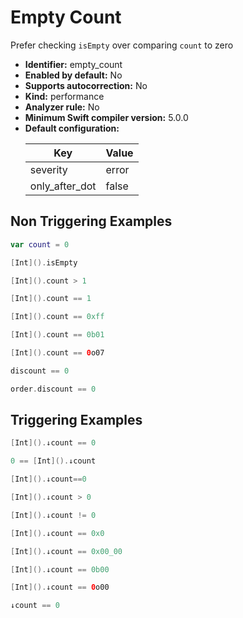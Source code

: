# Empty Count

Prefer checking `isEmpty` over comparing `count` to zero

* **Identifier:** empty_count
* **Enabled by default:** No
* **Supports autocorrection:** No
* **Kind:** performance
* **Analyzer rule:** No
* **Minimum Swift compiler version:** 5.0.0
* **Default configuration:**
  <table>
  <thead>
  <tr><th>Key</th><th>Value</th></tr>
  </thead>
  <tbody>
  <tr>
  <td>
  severity
  </td>
  <td>
  error
  </td>
  </tr>
  <tr>
  <td>
  only_after_dot
  </td>
  <td>
  false
  </td>
  </tr>
  </tbody>
  </table>

## Non Triggering Examples

```swift
var count = 0

```

```swift
[Int]().isEmpty

```

```swift
[Int]().count > 1

```

```swift
[Int]().count == 1

```

```swift
[Int]().count == 0xff

```

```swift
[Int]().count == 0b01

```

```swift
[Int]().count == 0o07

```

```swift
discount == 0

```

```swift
order.discount == 0

```

## Triggering Examples

```swift
[Int]().↓count == 0

```

```swift
0 == [Int]().↓count

```

```swift
[Int]().↓count==0

```

```swift
[Int]().↓count > 0

```

```swift
[Int]().↓count != 0

```

```swift
[Int]().↓count == 0x0

```

```swift
[Int]().↓count == 0x00_00

```

```swift
[Int]().↓count == 0b00

```

```swift
[Int]().↓count == 0o00

```

```swift
↓count == 0

```